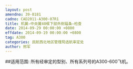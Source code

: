 ```yaml
---
layout: post
amendno: 39-8181
cadno: CAD2011-A300-07R1
title: 机翼—中央翼40框下部外侧辐条—检查
date: 2014-09-29 00:00:00 +0800
effdate: 2014-09-19 00:00:00 +0800
tag: A300
categories: 民航西北地区管理局适航审定处
author: 邢军
---
```


##适用范围:
所有经审定的型别、所有系列号的A300-600飞机。

